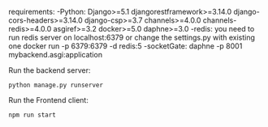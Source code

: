 requirements:
	-Python:
		Django>=5.1
		djangorestframework>=3.14.0
		django-cors-headers>=3.14.0
		django-csp>=3.7
		channels>=4.0.0
		channels-redis>=4.0.0
		asgiref>=3.2
		docker>=5.0
		daphne>=3.0
	-redis:
		you need to run redis server on localhost:6379 or change the settings.py with existing one
		docker run -p 6379:6379 -d redis:5
	-socketGate:
		daphne -p 8001 mybackend.asgi:application

Run the backend server:

	python manage.py runserver

Run the Frontend client:
	
	npm run start
